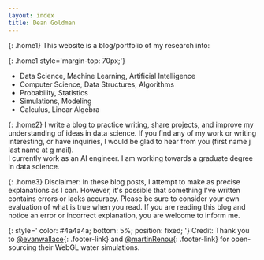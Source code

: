 ```yaml
---
layout: index
title: Dean Goldman
---
```


{: .home1}
This website is a blog/portfolio of my research into:

{: .home1 style='margin-top: 70px;'}
- Data Science, Machine Learning, Artificial Intelligence
- Computer Science, Data Structures, Algorithms
- Probability, Statistics
- Simulations, Modeling
- Calculus, Linear Algebra

{: .home2}
I write a blog to practice writing, share projects, and improve my understanding of ideas in data science. If you find any of my work or writing interesting, or have inquiries, I would be glad to hear from you (first name j last name at g mail).  
I currently work as an AI engineer. I am working towards a graduate degree in data science.

{: .home3}
Disclaimer: In these blog posts, I attempt to make as precise explanations as I can. However, it's possible that something I've written contains errors or lacks accuracy. Please be sure to consider your own evaluation of what is true when you read. If you are reading this blog and notice an error or incorrect explanation, you are welcome to inform me.


{: style='
	color: #4a4a4a;
    bottom: 5%;
    position: fixed;
'}
Credit: Thank you to
[@evanwallace](https://madebyevan.com/){: .footer-link} and
[@martinRenou](https://martinrenou.github.io/threejs-water/){: .footer-link}
for open-sourcing their WebGL water simulations.